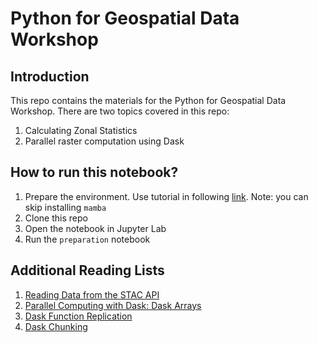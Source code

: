 # Python for Geospatial Data Workshop

## Introduction
This repo contains the materials for the Python for Geospatial Data Workshop. There are two topics covered in this repo:
1. Calculating Zonal Statistics
2. Parallel raster computation using Dask

## How to run this notebook?
1. Prepare the environment. Use tutorial in following [link](https://carpentries-incubator.github.io/geospatial-python/index.html). Note: you can skip installing `mamba`
2. Clone this repo
3. Open the notebook in Jupyter Lab
4. Run the `preparation` notebook

## Additional Reading Lists
1. [Reading Data from the STAC API](https://planetarycomputer.microsoft.com/docs/quickstarts/reading-stac/)
2. [Parallel Computing with Dask: Dask Arrays](https://earth-env-data-science.github.io/lectures/dask/dask_arrays.html)
3. [Dask Function Replication](https://podaac.github.io/tutorials/notebooks/Advanced_cloud/dask_delayed_01.html)
4. [Dask Chunking](https://podaac.github.io/tutorials/notebooks/Advanced_cloud/dask_cluster_01.html)